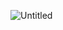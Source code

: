![Untitled](https://github.com/LenBel7/LenBel7/assets/124895181/7406d735-614d-47c4-9bc1-856395be5910)

